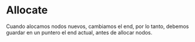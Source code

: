 # Allocate

Cuando alocamos nodos nuevos, cambiamos el end, por lo tanto, debemos guardar en un puntero el end actual, antes de allocar nodos.
